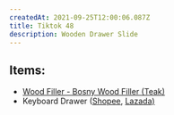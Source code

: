 ```yaml
---
createdAt: 2021-09-25T12:00:06.087Z
title: Tiktok 48
description: Wooden Drawer Slide
---
```

## Items:

* [Wood Filler - Bosny Wood Filler (Teak)](https://shp.ee/8xgyqt5)
* Keyboard Drawer ([Shopee](https://shp.ee/kjx6v5j), [Lazada)](https://c.lazada.com.ph/t/c.0I39wB?url=https%3A%2F%2Fwww.lazada.com.ph%2Fproducts%2Fkeyboard-tray-with-slide-i1893349593-s8033362912.html&sub_aff_id=site)